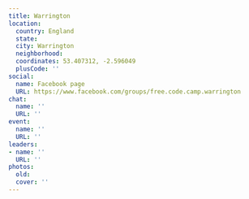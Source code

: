 ```yaml
---
title: Warrington
location:
  country: England
  state: 
  city: Warrington
  neighborhood: 
  coordinates: 53.407312, -2.596049
  plusCode: ''
social:
  name: Facebook page
  URL: https://www.facebook.com/groups/free.code.camp.warrington
chat:
  name: ''
  URL: ''
event:
  name: ''
  URL: ''
leaders:
- name: ''
  URL: ''
photos:
  old: 
  cover: ''
---
```

